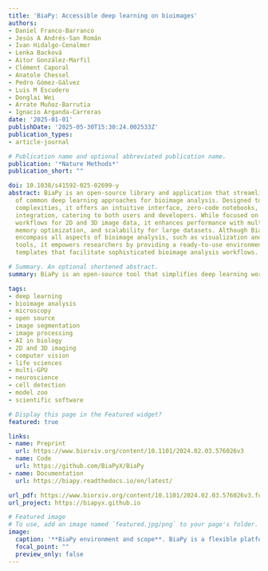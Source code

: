 ```yaml
---
title: 'BiaPy: Accessible deep learning on bioimages'
authors:
- Daniel Franco-Barranco
- Jesús A Andrés-San Román
- Ivan Hidalgo-Cenalmor
- Lenka Backová
- Aitor González-Marfil
- Clément Caporal
- Anatole Chessel
- Pedro Gómez-Gálvez
- Luis M Escudero
- Donglai Wei
- Arrate Muñoz-Barrutia
- Ignacio Arganda-Carreras
date: '2025-01-01'
publishDate: '2025-05-30T15:30:24.002533Z'
publication_types:
- article-journal

# Publication name and optional abbreviated publication name.
publication: '*Nature Methods*'
publication_short: ""

doi: 10.1038/s41592-025-02699-y
abstract: BiaPy is an open-source library and application that streamlines the use
  of common deep learning approaches for bioimage analysis. Designed to simplify technical
  complexities, it offers an intuitive interface, zero-code notebooks, and Docker
  integration, catering to both users and developers. While focused on deep learning
  workflows for 2D and 3D image data, it enhances performance with multi-GPU capabilities,
  memory optimization, and scalability for large datasets. Although BiaPy does not
  encompass all aspects of bioimage analysis, such as visualization and manual annotation
  tools, it empowers researchers by providing a ready-to-use environment with customizable
  templates that facilitate sophisticated bioimage analysis workflows.

# Summary. An optional shortened abstract.
summary: BiaPy is an open-source tool that simplifies deep learning workflows for 2D and 3D bioimage analysis. With an intuitive interface, zero-code options, and Docker support, it enables scalable processing on large datasets and multi-GPU systems. BiaPy provides customizable templates for tasks like segmentation and detection, making advanced image analysis more accessible to researchers.

tags:
- deep learning
- bioimage analysis
- microscopy
- open source
- image segmentation
- image processing
- AI in biology
- 2D and 3D imaging
- computer vision
- life sciences
- multi-GPU
- neuroscience
- cell detection
- model zoo
- scientific software

# Display this page in the Featured widget?
featured: true

links:
- name: Preprint
  url: https://www.biorxiv.org/content/10.1101/2024.02.03.576026v3
- name: Code
  url: https://github.com/BiaPyX/BiaPy
- name: Documentation
  url: https://biapy.readthedocs.io/en/latest/

url_pdf: https://www.biorxiv.org/content/10.1101/2024.02.03.576026v3.full.pdf
url_project: https://biapyx.github.io

# Featured image
# To use, add an image named `featured.jpg/png` to your page's folder. 
image:
  caption: '**BiaPy environment and scope**. BiaPy is a flexible platform for deep learning-based bioimage analysis, supporting both life science users and developers. It processes 2D/3D microscopy data through customizable workflows for tasks like segmentation, classification, and detection. Users can interact via a user-friendly GUI with a step-by-step wizard or use command-line tools. BiaPy supports multiple file formats (TIFF, H5, Zarr), multi-GPU setups, and model integration via the BioImage Model Zoo and TorchVision. Its workflows follow a three-stage structure: pre-processing, model training/inference, and post-processing, with outputs that include predictions, metrics, and analysis reports.'
  focal_point: ""
  preview_only: false
---
```


